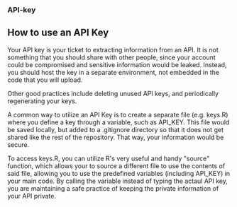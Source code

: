 ### API-key
## How to use an API Key


Your API key is your ticket to extracting information from an API. It is not something that you should share with other people, since your account could be compromised and sensitive information would be leaked. Instead, you should host the key in a separate environment, not embedded in the code that you will upload.

Other good practices include deleting unused API keys, and periodically regenerating your keys.

A common way to utilize an API Key is to create a separate file (e.g. keys.R) where you define a key through a variable, such as API_KEY. This file would be saved locally, but added to a .gitignore directory so that it does not get shared like the rest of the repository. That way, your information would be secure. 

To access keys.R, you can utilize R's very useful and handy "source" function, which allows your to source a different file to use the contents of said file, allowing you to use the predefined variables (including API_KEY) in your main code. By calling the variable instead of typing the actaul API key, you are maintaining a safe practice of keeping the private information of your API private.
